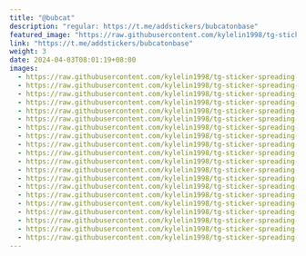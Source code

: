 ```yaml
---
title: "@bubcat"
description: "regular: https://t.me/addstickers/bubcatonbase"
featured_image: "https://raw.githubusercontent.com/kylelin1998/tg-sticker-spreading-worldwide-images/main/img/3241bfb8-f194-4bc5-b2e4-1bd707401696.jpg"
link: "https://t.me/addstickers/bubcatonbase"
weight: 3
date: 2024-04-03T08:01:19+08:00
images:
  - https://raw.githubusercontent.com/kylelin1998/tg-sticker-spreading-worldwide-images/main/img/3241bfb8-f194-4bc5-b2e4-1bd707401696.jpg
  - https://raw.githubusercontent.com/kylelin1998/tg-sticker-spreading-worldwide-images/main/img/e1848c24-a053-448a-802e-1c4acf3918b0.jpg
  - https://raw.githubusercontent.com/kylelin1998/tg-sticker-spreading-worldwide-images/main/img/f3ec925c-1790-44ea-a10f-344508936b6f.jpg
  - https://raw.githubusercontent.com/kylelin1998/tg-sticker-spreading-worldwide-images/main/img/60f889e9-350c-4d89-ab3c-52d6ff18466a.jpg
  - https://raw.githubusercontent.com/kylelin1998/tg-sticker-spreading-worldwide-images/main/img/970c30d3-b058-42c9-8bd5-43485b3b8155.jpg
  - https://raw.githubusercontent.com/kylelin1998/tg-sticker-spreading-worldwide-images/main/img/02c5e28b-b8ad-42a2-92ad-1a307dd8e9e6.jpg
  - https://raw.githubusercontent.com/kylelin1998/tg-sticker-spreading-worldwide-images/main/img/92e7c61a-2edd-4138-befc-d6cdfca6a317.jpg
  - https://raw.githubusercontent.com/kylelin1998/tg-sticker-spreading-worldwide-images/main/img/e6092183-0697-4de2-b8ef-c027f42cf649.jpg
  - https://raw.githubusercontent.com/kylelin1998/tg-sticker-spreading-worldwide-images/main/img/a10d9fc4-4f28-4d70-b276-024bf6dba4c4.jpg
  - https://raw.githubusercontent.com/kylelin1998/tg-sticker-spreading-worldwide-images/main/img/0e90834a-2a14-4a4d-848a-88c7fd6d9628.jpg
  - https://raw.githubusercontent.com/kylelin1998/tg-sticker-spreading-worldwide-images/main/img/d6a21a29-545c-4749-aa87-0ba20cd90d50.jpg
  - https://raw.githubusercontent.com/kylelin1998/tg-sticker-spreading-worldwide-images/main/img/50b47aea-c7c2-403b-9c00-dc894a86c60a.jpg
  - https://raw.githubusercontent.com/kylelin1998/tg-sticker-spreading-worldwide-images/main/img/ec24060c-0ebb-4edc-8d06-91bb7922cde1.jpg
  - https://raw.githubusercontent.com/kylelin1998/tg-sticker-spreading-worldwide-images/main/img/eb085c6e-aca4-44b4-8e8c-fde810112dd2.jpg
  - https://raw.githubusercontent.com/kylelin1998/tg-sticker-spreading-worldwide-images/main/img/c0d51566-11e4-4f05-8ffa-8c7578927e10.jpg
  - https://raw.githubusercontent.com/kylelin1998/tg-sticker-spreading-worldwide-images/main/img/afc5a722-de8f-4d20-be20-65d65df3653b.jpg
  - https://raw.githubusercontent.com/kylelin1998/tg-sticker-spreading-worldwide-images/main/img/617f875c-4350-47a5-976a-659472dd1ab3.jpg
  - https://raw.githubusercontent.com/kylelin1998/tg-sticker-spreading-worldwide-images/main/img/66edaaf5-7840-4f39-b2c5-ca091cbc5cb2.jpg
  - https://raw.githubusercontent.com/kylelin1998/tg-sticker-spreading-worldwide-images/main/img/cab7cb4d-f631-46f6-96bf-2bf785597409.jpg
  - https://raw.githubusercontent.com/kylelin1998/tg-sticker-spreading-worldwide-images/main/img/c3157623-a676-4e69-9560-a2fd3d08462e.jpg
---
```

